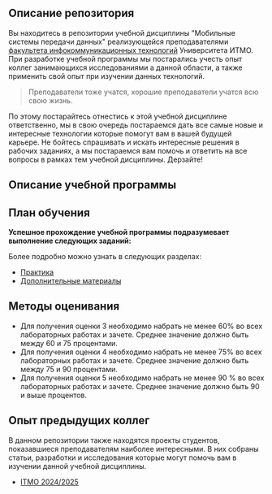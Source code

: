 ## Описание репозитория
Вы находитесь в репозитории учебной дисциплины "Мобильные системы передачи данных" реализующейся преподавателями [факультета инфокоммуникационных технологий](https://fict.itmo.ru) Университета ИТМО. При разработке учебной программы мы постарались учесть опыт коллег занимающихся исследованиями а данной области, а также применить свой опыт при изучении данных технологий.

> Преподаватели тоже учатся, хорошие преподаватели учатся всю свою жизнь.

По этому постарайтесь отнестись к этой учебной дисциплине ответственно, мы в свою очередь постараемся дать все самые новые и интересные технологии которые помогут вам в вашей будущей карьере. Не бойтесь спрашивать и искать интересные решения в рабочих заданиях, а мы постараемся вам помочь и ответить на все вопросы в рамках тем учебной дисциплины. 
Дерзайте! 

## Описание учебной программы


## План обучения
**Успешное прохождение учебной программы подразумевает выполнение следующих заданий:**


Более подробно можно узнать в следующих разделах:

- [Практика](https://itmo-ict-faculty.github.io/mobile-data-transmission-systems/education/practise.md)
- [Дополнительные материалы](https://itmo-ict-faculty.github.io/mobile-data-transmission-systems/education/additional_materials/)

## Методы оценивания
- Для получения оценки 3 необходимо набрать не менее 60% во всех лабораторных работах и зачете. Среднее значение должно быть между 60 и 75 процентами. 
- Для получения оценки 4 необходимо набрать не менее 75% во всех лабораторных работах и зачете. Среднее значение должно быть между 75 и 90 процентами. 
- Для получения оценки 5 необходимо набрать не менее 90 % во всех лабораторных работах и зачете. Среднее значение должно быть 90 и выше процентов. 

## Опыт предыдущих коллег
В данном репозитории также находятся проекты студентов, показавшиеся преподавателям наиболее интересными. В них собраны статьи, разработки и исследования которые могут помочь вам в изучении данной учебной дисциплины.

- [ITMO 2024/2025](https://itmo-ict-faculty.github.io/mobile-data-transmission-systems/student_case/itmo2024_2025/itmo2024_2025.md)
